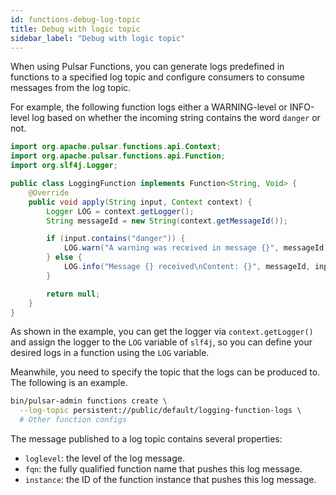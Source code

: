 ```yaml
---
id: functions-debug-log-topic
title: Debug with logic topic
sidebar_label: "Debug with logic topic"
---
```


When using Pulsar Functions, you can generate logs predefined in functions to a specified log topic and configure consumers to consume messages from the log topic. 

For example, the following function logs either a WARNING-level or INFO-level log based on whether the incoming string contains the word `danger` or not.

```java
import org.apache.pulsar.functions.api.Context;
import org.apache.pulsar.functions.api.Function;
import org.slf4j.Logger;

public class LoggingFunction implements Function<String, Void> {
    @Override
    public void apply(String input, Context context) {
        Logger LOG = context.getLogger();
        String messageId = new String(context.getMessageId());

        if (input.contains("danger")) {
            LOG.warn("A warning was received in message {}", messageId);
        } else {
            LOG.info("Message {} received\nContent: {}", messageId, input);
        }

        return null;
    }
}
```

As shown in the example, you can get the logger via `context.getLogger()` and assign the logger to the `LOG` variable of `slf4j`, so you can define your desired logs in a function using the `LOG` variable. 

Meanwhile, you need to specify the topic that the logs can be produced to. The following is an example.

```bash
bin/pulsar-admin functions create \
  --log-topic persistent://public/default/logging-function-logs \
  # Other function configs
```

The message published to a log topic contains several properties: 
- `loglevel`: the level of the log message.
- `fqn`: the fully qualified function name that pushes this log message.
- `instance`: the ID of the function instance that pushes this log message.
